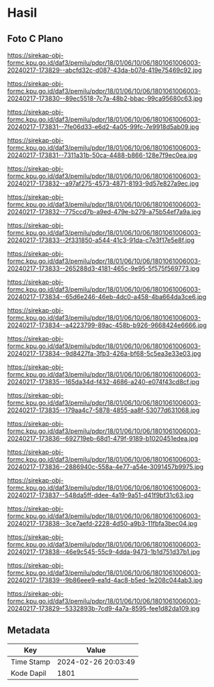 # Hasil

## Foto C Plano

https://sirekap-obj-formc.kpu.go.id/daf3/pemilu/pdpr/18/01/06/10/06/1801061006003-20240217-173829--abcfd32c-d087-43da-b07d-419e75469c92.jpg

https://sirekap-obj-formc.kpu.go.id/daf3/pemilu/pdpr/18/01/06/10/06/1801061006003-20240217-173830--89ec5518-7c7a-48b2-bbac-99ca95680c63.jpg

https://sirekap-obj-formc.kpu.go.id/daf3/pemilu/pdpr/18/01/06/10/06/1801061006003-20240217-173831--7fe06d33-e6d2-4a05-99fc-7e9918d5ab09.jpg

https://sirekap-obj-formc.kpu.go.id/daf3/pemilu/pdpr/18/01/06/10/06/1801061006003-20240217-173831--7311a31b-50ca-4488-b866-128e7f9ec0ea.jpg

https://sirekap-obj-formc.kpu.go.id/daf3/pemilu/pdpr/18/01/06/10/06/1801061006003-20240217-173832--a97af275-4573-4871-8193-9d57e827a9ec.jpg

https://sirekap-obj-formc.kpu.go.id/daf3/pemilu/pdpr/18/01/06/10/06/1801061006003-20240217-173832--775ccd7b-a9ed-479e-b279-a75b54ef7a9a.jpg

https://sirekap-obj-formc.kpu.go.id/daf3/pemilu/pdpr/18/01/06/10/06/1801061006003-20240217-173833--2f331850-a544-41c3-91da-c7e3f17e5e8f.jpg

https://sirekap-obj-formc.kpu.go.id/daf3/pemilu/pdpr/18/01/06/10/06/1801061006003-20240217-173833--265288d3-4181-465c-9e95-5f575f569773.jpg

https://sirekap-obj-formc.kpu.go.id/daf3/pemilu/pdpr/18/01/06/10/06/1801061006003-20240217-173834--65d6e246-46eb-4dc0-a458-4ba664da3ce6.jpg

https://sirekap-obj-formc.kpu.go.id/daf3/pemilu/pdpr/18/01/06/10/06/1801061006003-20240217-173834--a4223799-89ac-458b-b926-9668424e6666.jpg

https://sirekap-obj-formc.kpu.go.id/daf3/pemilu/pdpr/18/01/06/10/06/1801061006003-20240217-173834--9d8427fa-3fb3-426a-bf68-5c5ea3e33e03.jpg

https://sirekap-obj-formc.kpu.go.id/daf3/pemilu/pdpr/18/01/06/10/06/1801061006003-20240217-173835--165da34d-f432-4686-a240-e074f43cd8cf.jpg

https://sirekap-obj-formc.kpu.go.id/daf3/pemilu/pdpr/18/01/06/10/06/1801061006003-20240217-173835--179aa4c7-5878-4855-aa8f-53077d631068.jpg

https://sirekap-obj-formc.kpu.go.id/daf3/pemilu/pdpr/18/01/06/10/06/1801061006003-20240217-173836--692719eb-68d1-479f-9189-b1020451edea.jpg

https://sirekap-obj-formc.kpu.go.id/daf3/pemilu/pdpr/18/01/06/10/06/1801061006003-20240217-173836--2886940c-558a-4e77-a54e-3091457b9975.jpg

https://sirekap-obj-formc.kpu.go.id/daf3/pemilu/pdpr/18/01/06/10/06/1801061006003-20240217-173837--548da5ff-ddee-4a19-9a51-d41f9bf31c63.jpg

https://sirekap-obj-formc.kpu.go.id/daf3/pemilu/pdpr/18/01/06/10/06/1801061006003-20240217-173838--3ce7aefd-2228-4d50-a9b3-11fbfa3bec04.jpg

https://sirekap-obj-formc.kpu.go.id/daf3/pemilu/pdpr/18/01/06/10/06/1801061006003-20240217-173838--46e9c545-55c9-4dda-9473-1b1d751d37b1.jpg

https://sirekap-obj-formc.kpu.go.id/daf3/pemilu/pdpr/18/01/06/10/06/1801061006003-20240217-173839--9b86eee9-ea1d-4ac8-b5ed-1e208c044ab3.jpg

https://sirekap-obj-formc.kpu.go.id/daf3/pemilu/pdpr/18/01/06/10/06/1801061006003-20240217-173829--5332893b-7cd9-4a7a-8595-fee1d82da109.jpg


## Metadata

| Key        | Value               |
| ---------- | ------------------- |
| Time Stamp | 2024-02-26 20:03:49 |
| Kode Dapil | 1801                |



